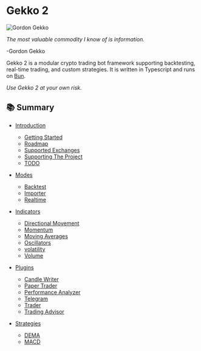 # Gekko 2

![Gordon Gekko](https://github.com/user-attachments/assets/769a2373-e22d-4b30-979f-09e636a49e4d)

_The most valuable commodity I know of is information._

-Gordon Gekko

Gekko 2 is a modular crypto trading bot framework supporting backtesting, real-time trading, and custom strategies. It is written in Typescript and runs on [Bun](https://bun.sh/).

_Use Gekko 2 at your own risk._

## 📚 Summary

- [Introduction](./documentation/introduction/about-gekko.md)

  - [Getting Started](./documentation/introduction/getting-started.md)
  - [Roadmap](./documentation/introduction/roadmap.md)
  - [Supported Exchanges](./documentation/introduction/supported-exchanges.md)
  - [Supporting The Project](./documentation/introduction/supporting-project.md)
  - [TODO](./documentation/introduction/todo.md)

- [Modes](./documentation/modes/introduction.md)

  - [Backtest](./documentation/modes/backtest.md)
  - [Importer](./documentation/modes/importer.md)
  - [Realtime](./documentation/modes/realtime.md)

- [Indicators](./documentation/indicators/introduction.md)

  - [Directional Movement](./documentation/indicators/directional-movement.md)
  - [Momentum](./documentation/indicators/momentum.md)
  - [Moving Averages](./documentation/indicators/moving-averages.md)
  - [Oscillators](./documentation/indicators/oscillators.md)
  - [volatility](./documentation/indicators/volatility.md)
  - [Volume](./documentation/indicators/volume.md)

- [Plugins](./documentation/plugins/introduction.md)

  - [Candle Writer](./documentation/plugins/candle-writer.md)
  - [Paper Trader](./documentation/plugins/paper-trader.md)
  - [Performance Analyzer](./documentation/plugins/performance-analyzer.md)
  - [Telegram](./documentation/plugins/telegram.md)
  - [Trader](./documentation/plugins/trader.md)
  - [Trading Advisor](./documentation/plugins/trading-advisor.md)

- [Strategies](./documentation/strategies/introduction.md)

  - [DEMA](./documentation/strategies/dema.md)
  - [MACD](./documentation/strategies/macd.md)
